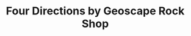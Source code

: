 ---
title: "Four Directions by Geoscape Rock Shop"
url: /ann-arbor/four-directions-by-geoscape-rock-shop/
shop: Allgemein
---